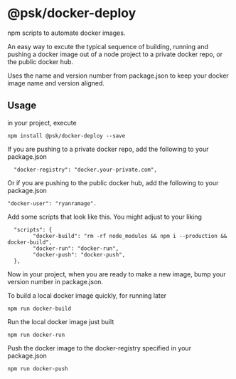 # @psk/docker-deploy

npm scripts to automate docker images.

An easy way to excute the typical sequence of building, running and pushing a docker image out of a node project to a private docker repo,
or the public docker hub.

Uses the name and version number from package.json to keep your docker image name and version aligned.

## Usage

in your project, execute

    npm install @psk/docker-deploy --save

If you are pushing to a private docker repo, add the following to your package.json

      "docker-registry": "docker.your-private.com",

Or if you are pushing to the public docker hub, add the following to your package.json

    "docker-user": "ryanramage".

Add some scripts that look like this. You might adjust to your liking

      "scripts": {
    	    "docker-build": "rm -rf node_modules && npm i --production &&  docker-build",
    	    "docker-run": "docker-run",
    	    "docker-push": "docker-push",
      },

Now in your project, when you are ready to make a new image, bump your version number in package.json.

To build a local docker image quickly, for running later

    npm run docker-build

Run the local docker image just built

    npm run docker-run

Push the docker image to the docker-registry specified in your package.json

    npm run docker-push
